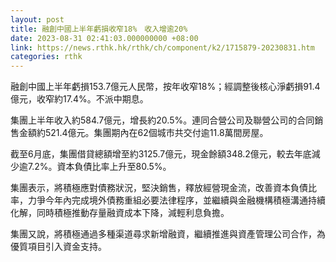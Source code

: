 ```yaml
---
layout: post
title: 融創中國上半年虧損收窄18%　收入增逾20%
date: 2023-08-31 02:41:03.000000000 +08:00
link: https://news.rthk.hk/rthk/ch/component/k2/1715879-20230831.htm
categories: rthk
---
```


融創中國上半年虧損153.7億元人民幣，按年收窄18%；經調整後核心淨虧損91.4億元，收窄約17.4%。不派中期息。

集團上半年收入約584.7億元，增長約20.5%。連同合營公司及聯營公司的合同銷售金額約521.4億元。集團期內在62個城市共交付逾11.8萬間房屋。

截至6月底，集團借貸總額增至約3125.7億元，現金餘額348.2億元，較去年底減少逾7.2%。資本負債比率上升至80.5%。

集團表示，將積極應對債務狀況，堅決銷售，釋放經營現金流，改善資本負債比率，力爭今年內完成境外債務重組必要法律程序，並繼續與金融機構積極溝通持續化解，同時積極推動存量融資成本下降，減輕利息負擔。

集團又說，將積極通過多種渠道尋求新增融資，繼續推進與資產管理公司合作，為優質項目引入資金支持。
